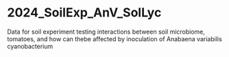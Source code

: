 # 2024_SoilExp_AnV_SolLyc
Data for soil experiment testing interactions between soil microbiome, tomatoes, and how can thebe affected by inoculation of Anabaena variabilis cyanobacterium
